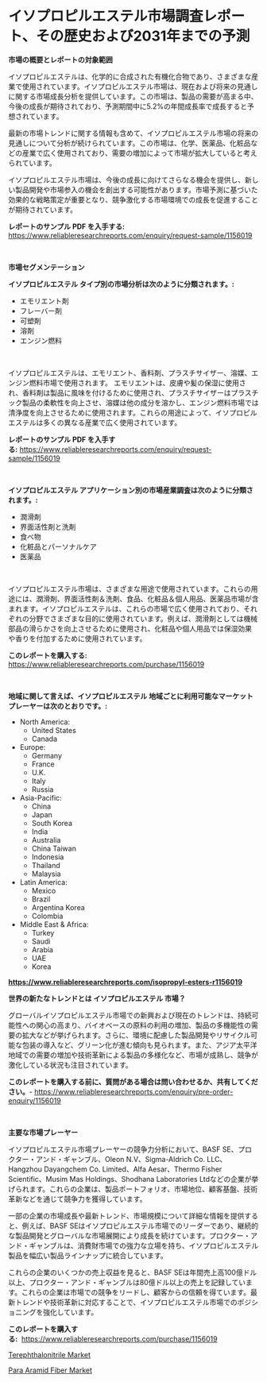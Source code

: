 <p><h1>イソプロピルエステル市場調査レポート、その歴史および2031年までの予測</h1></p><p><strong>市場の概要とレポートの対象範囲</strong></p>
<p><p>イソプロピルエステルは、化学的に合成された有機化合物であり、さまざまな産業で使用されています。イソプロピルエステル市場は、現在および将来の見通しに関する市場成長分析を提供しています。この市場は、製品の需要が高まる中、今後の成長が期待されており、予測期間中に5.2%の年間成長率で成長すると予想されています。</p><p>最新の市場トレンドに関する情報も含めて、イソプロピルエステル市場の将来の見通しについて分析が続けられています。この市場は、化学、医薬品、化粧品などの産業で広く使用されており、需要の増加によって市場が拡大していると考えられています。</p><p>イソプロピルエステル市場は、今後の成長に向けてさらなる機会を提供し、新しい製品開発や市場参入の機会を創出する可能性があります。市場予測に基づいた効果的な戦略策定が重要となり、競争激化する市場環境での成長を促進することが期待されています。</p></p>
<p><strong>レポートのサンプル PDF を入手する:</strong> <a href="https://www.reliableresearchreports.com/enquiry/request-sample/1156019">https://www.reliableresearchreports.com/enquiry/request-sample/1156019</a></p>
<p>&nbsp;</p>
<p><strong>市場セグメンテーション</strong></p>
<p><strong>イソプロピルエステル タイプ別の市場分析は次のように分類されます。:</strong></p>
<p><ul><li>エモリエント剤</li><li>フレーバー剤</li><li>可塑剤</li><li>溶剤</li><li>エンジン燃料</li></ul></p>
<p>&nbsp;</p>
<p><p>イソプロピルエステルは、エモリエント、香料剤、プラスチサイザー、溶媒、エンジン燃料市場で使用されます。 エモリエントは、皮膚や髪の保湿に使用され、香料剤は製品に風味を付けるために使用され、プラスチサイザーはプラスチック製品の柔軟性を向上させ、溶媒は他の成分を溶かし、エンジン燃料市場では清浄度を向上させるために使用されます。これらの用途によって、イソプロピルエステルは多くの異なる産業で広く使用されています。</p></p>
<p><strong>レポートのサンプル PDF を入手する:</strong>&nbsp;<a href="https://www.reliableresearchreports.com/enquiry/request-sample/1156019">https://www.reliableresearchreports.com/enquiry/request-sample/1156019</a></p>
<p>&nbsp;</p>
<p><strong> イソプロピルエステル アプリケーション別の市場産業調査は次のように分類されます。:</strong></p>
<p><ul><li>潤滑剤</li><li>界面活性剤と洗剤</li><li>食べ物</li><li>化粧品とパーソナルケア</li><li>医薬品</li></ul></p>
<p>&nbsp;</p>
<p><p>イソプロピルエステル市場は、さまざまな用途で使用されています。これらの用途には、潤滑剤、界面活性剤＆洗剤、食品、化粧品＆個人用品、医薬品市場が含まれます。イソプロピルエステルは、これらの市場で広く使用されており、それぞれの分野でさまざまな目的に使用されています。例えば、潤滑剤としては機械部品の滑らかさを向上させるために使用され、化粧品や個人用品では保湿効果や香りを付加するために使用されています。</p></p>
<p><strong>このレポートを購入する:</strong>&nbsp; <a href="https://www.reliableresearchreports.com/purchase/1156019">https://www.reliableresearchreports.com/purchase/1156019</a></p>
<p>&nbsp;</p>
<p><strong>地域に関して言えば、イソプロピルエステル 地域ごとに利用可能なマーケットプレーヤーは次のとおりです。:</strong></p>
<p><ul>
    <li>
        North America:
        <ul>
            <li>United States</li>
            <li>Canada</li>
        </ul>
    </li>
    <li>
        Europe:
        <ul>
            <li>Germany</li>
            <li>France</li>
            <li>U.K.</li>
            <li>Italy</li>
            <li>Russia</li>
        </ul>
    </li>
    <li>
        Asia-Pacific:
        <ul>
            <li>China</li>
            <li>Japan</li>
            <li>South Korea</li>
            <li>India</li>
            <li>Australia</li>
            <li>China Taiwan</li>
            <li>Indonesia</li>
            <li>Thailand</li>
            <li>Malaysia</li>
        </ul>
    </li>
    <li>
        Latin America:
        <ul>
            <li>Mexico</li>
            <li>Brazil</li>
            <li>Argentina Korea</li>
            <li>Colombia</li>
        </ul>
    </li>
    <li>
        Middle East & Africa:
        <ul>
            <li>Turkey</li>
            <li>Saudi</li>
            <li>Arabia</li>
            <li>UAE</li>
            <li>Korea</li>
        </ul>
    </li>
    </ul></p>
<p><strong><a href="https://www.reliableresearchreports.com/isopropyl-esters-r1156019">https://www.reliableresearchreports.com/isopropyl-esters-r1156019</a></strong>&nbsp;</p>
<p><strong>世界の新たなトレンドとは イソプロピルエステル 市場？</strong></p>
<p><p>グローバルイソプロピルエステル市場での新興および現在のトレンドは、持続可能性への関心の高まり、バイオベースの原料の利用の増加、製品の多機能性の需要の拡大などが挙げられます。さらに、環境に配慮した製品開発やリサイクル可能な包装の導入など、グリーン化が進む傾向も見られます。また、アジア太平洋地域での需要の増加や技術革新による製品の多様化など、市場が成熟し、競争が激化している状況も注目されています。</p></p>
<p><strong>このレポートを購入する前に、質問がある場合は問い合わせるか、共有してください。</strong>- <a href="https://www.reliableresearchreports.com/enquiry/pre-order-enquiry/1156019">https://www.reliableresearchreports.com/enquiry/pre-order-enquiry/1156019</a></p>
<p>&nbsp;</p>
<p><strong>主要な市場プレーヤー</strong></p>
<p><p>イソプロピルエステル市場プレーヤーの競争力分析において、BASF SE、プロクター・アンド・ギャンブル、Oleon N.V、Sigma-Aldrich Co. LLC、Hangzhou Dayangchem Co. Limited、Alfa Aesar、Thermo Fisher Scientific、Musim Mas Holdings、Shodhana Laboratories Ltdなどの企業が挙げられます。これらの企業は、製品ポートフォリオ、市場地位、顧客基盤、技術革新などを通じて競争力を獲得しています。</p><p>一部の企業の市場成長や最新トレンド、市場規模について詳細な情報を提供すると、例えば、BASF SEはイソプロピルエステル市場でのリーダーであり、継続的な製品開発とグローバルな市場展開により成長を続けています。プロクター・アンド・ギャンブルは、消費財市場での強力な立場を持ち、イソプロピルエステル製品を幅広い製品ラインナップに統合しています。</p><p>これらの企業のいくつかの売上収益を見ると、BASF SEは年間売上高100億ドル以上、プロクター・アンド・ギャンブルは80億ドル以上の売上を記録しています。これらの企業は市場での競争をリードし、顧客からの信頼を得ています。最新トレンドや技術革新に対応することで、イソプロピルエステル市場でのポジショニングを強化しています。</p></p>
<p><strong>このレポートを購入する:</strong>&nbsp;&nbsp;<a href="https://www.reliableresearchreports.com/purchase/1156019">https://www.reliableresearchreports.com/purchase/1156019</a></p>
<p><p><a href="https://chivalrous-flock-a86.notion.site/Terephthalonitrile-Market-Research-Report-The-Key-To-Successful-Business-Strategy-Forecasted-for-Pe-5955c05b84c9479f8ac899084cbab80c">Terephthalonitrile Market</a></p><p><a href="https://angry-finch-aaf.notion.site/Para-Aramid-Fiber-Market-Offers-Provide-Insightful-Data-for-the-Time-Period-from-2024-to-2031-and-al-52650c61b4f147bd9583b75d038baebb">Para Aramid Fiber Market</a></p></p>